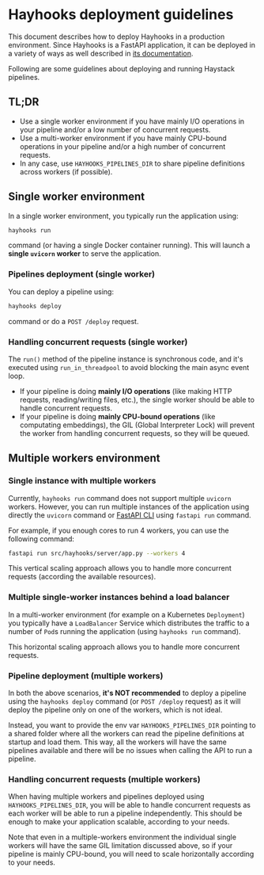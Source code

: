 # Hayhooks deployment guidelines

This document describes how to deploy Hayhooks in a production environment.
Since Hayhooks is a FastAPI application, it can be deployed in a variety of ways as well described in [its documentation](https://fastapi.tiangolo.com/deployment/concepts/?h=deploy).

Following are some guidelines about deploying and running Haystack pipelines.

## TL;DR

- Use a single worker environment if you have mainly I/O operations in your pipeline and/or a low number of concurrent requests.
- Use a multi-worker environment if you have mainly CPU-bound operations in your pipeline and/or a high number of concurrent requests.
- In any case, use `HAYHOOKS_PIPELINES_DIR` to share pipeline definitions across workers (if possible).

## Single worker environment

In a single worker environment, you typically run the application using:

```bash
hayhooks run
```

command (or having a single Docker container running). This will launch a **single `uvicorn` worker** to serve the application.

### Pipelines deployment (single worker)

You can deploy a pipeline using:

```bash
hayhooks deploy
```

command or do a `POST /deploy` request.

### Handling concurrent requests (single worker)

The `run()` method of the pipeline instance is synchronous code, and it's executed using `run_in_threadpool` to avoid blocking the main async event loop.

- If your pipeline is doing **mainly I/O operations** (like making HTTP requests, reading/writing files, etc.), the single worker should be able to handle concurrent requests.
- If your pipeline is doing **mainly CPU-bound operations** (like computating embeddings), the GIL (Global Interpreter Lock) will prevent the worker from handling concurrent requests, so they will be queued.

## Multiple workers environment

### Single instance with multiple workers

Currently, `hayhooks run` command does not support multiple `uvicorn` workers. However, you can run multiple instances of the application using directly the `uvicorn` command or [FastAPI CLI](https://fastapi.tiangolo.com/fastapi-cli/#fastapi-run) using `fastapi run` command.

For example, if you enough cores to run 4 workers, you can use the following command:

```bash
fastapi run src/hayhooks/server/app.py --workers 4
```

This vertical scaling approach allows you to handle more concurrent requests (according the available resources).

### Multiple single-worker instances behind a load balancer

In a multi-worker environment (for example on a Kubernetes `Deployment`) you typically have a `LoadBalancer` Service which distributes the traffic to a number of `Pod`s running the application (using `hayhooks run` command).

This horizontal scaling approach allows you to handle more concurrent requests.

### Pipeline deployment (multiple workers)

In both the above scenarios, **it's NOT recommended** to deploy a pipeline using the `hayhooks deploy` command (or `POST /deploy` request) as it will deploy the pipeline only on one of the workers, which is not ideal.

Instead, you want to provide the env var `HAYHOOKS_PIPELINES_DIR` pointing to a shared folder where all the workers can read the pipeline definitions at startup and load them. This way, all the workers will have the same pipelines available and there will be no issues when calling the API to run a pipeline.

### Handling concurrent requests (multiple workers)

When having multiple workers and pipelines deployed using `HAYHOOKS_PIPELINES_DIR`, you will be able to handle concurrent requests as each worker will be able to run a pipeline independently. This should be enough to make your application scalable, according to your needs.

Note that even in a multiple-workers environment the individual single workers will have the same GIL limitation discussed above, so if your pipeline is mainly CPU-bound, you will need to scale horizontally according to your needs.
